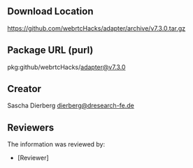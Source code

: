 ## Download Location

https://github.com/webrtcHacks/adapter/archive/v7.3.0.tar.gz

## Package URL (purl)

pkg:github/webrtcHacks/adapter@v7.3.0

## Creator

Sascha Dierberg <dierberg@dresearch-fe.de>

## Reviewers

The information was reviewed by:

* [Reviewer]